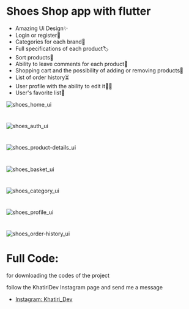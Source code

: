 # Shoes Shop app with flutter
- Amazing Ui Design✨
- Login or register🔐
- Categories for each brand🔗
- Full specifications of each product🏷️
- Sort products📍
- Ability to leave comments for each product💬
- Shopping cart and the possibility of adding or removing products🛒
- List of order history⏳
- User profile with the ability to edit it🙋‍♂️
- User's favorite list💖

![shoes_home_ui](https://appsbydev.chbk.app/api/files/5mcd64cn9lcnrwv/4o0l179slbohptx/home_hotted_min_1OTYvuGyn7.png)
#
![shoes_auth_ui](https://appsbydev.chbk.app/api/files/5mcd64cn9lcnrwv/4o0l179slbohptx/auth_min_4KiN7tdNsx.png)
#
![shoes_product-details_ui](https://appsbydev.chbk.app/api/files/5mcd64cn9lcnrwv/4o0l179slbohptx/details_comments_min_m6LkbkxhHU.png)
#
![shoes_basket_ui](https://appsbydev.chbk.app/api/files/5mcd64cn9lcnrwv/4o0l179slbohptx/basket_confirm_min_tZZEEbkDhm.png)
#
![shoes_category_ui](https://appsbydev.chbk.app/api/files/5mcd64cn9lcnrwv/4o0l179slbohptx/cats_nike_cat_min_ZoOGa31Kgj.png)
#
![shoes_profile_ui](https://appsbydev.chbk.app/api/files/5mcd64cn9lcnrwv/4o0l179slbohptx/prof_personal_min_o9SsqHDaKg.png)
#
![shoes_order-history_ui](https://appsbydev.chbk.app/api/files/5mcd64cn9lcnrwv/4o0l179slbohptx/rec_fav_min_sLw1V48HCs.png)
# Full Code:
for downloading the codes of the project 

follow the KhatiriDev Instagram page and send me a message

- [Instagram: Khatiri_Dev](https://www.instagram.com/khatiri_dev)
